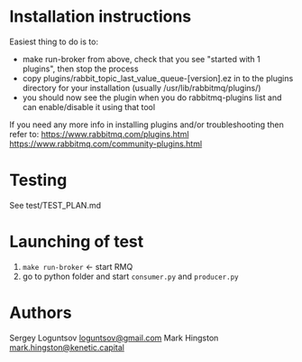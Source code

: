 
# Installation instructions

Easiest thing to do is to:
- make run-broker from above, check that you see "started with 1 plugins", then stop the process
- copy plugins/rabbit_topic_last_value_queue-[version].ez in to the plugins directory for your installation (usually /usr/lib/rabbitmq/plugins/)
- you should now see the plugin when you do rabbitmq-plugins list and can enable/disable it using that tool

If you need any more info in installing plugins and/or troubleshooting then refer to:
https://www.rabbitmq.com/plugins.html
https://www.rabbitmq.com/community-plugins.html



# Testing

See test/TEST_PLAN.md


# Launching of test

1. ```make run-broker``` <- start RMQ
2. go to python folder and start ```consumer.py``` and ```producer.py```



# Authors

Sergey Loguntsov <loguntsov@gmail.com>
Mark Hingston <mark.hingston@kenetic.capital>
